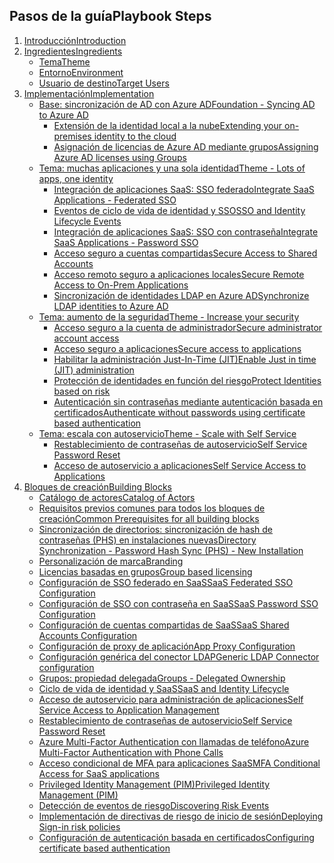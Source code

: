 ## <a name="playbook-steps"></a><span data-ttu-id="5f985-101">Pasos de la guía</span><span class="sxs-lookup"><span data-stu-id="5f985-101">Playbook Steps</span></span>
1. [<span data-ttu-id="5f985-102">Introducción</span><span class="sxs-lookup"><span data-stu-id="5f985-102">Introduction</span></span>](../articles/active-directory/active-directory-playbook-intro.md)
2. [<span data-ttu-id="5f985-103">Ingredientes</span><span class="sxs-lookup"><span data-stu-id="5f985-103">Ingredients</span></span>](../articles/active-directory/active-directory-playbook-ingredients.md)
    * [<span data-ttu-id="5f985-104">Tema</span><span class="sxs-lookup"><span data-stu-id="5f985-104">Theme</span></span>](../articles/active-directory/active-directory-playbook-ingredients.md)
    * [<span data-ttu-id="5f985-105">Entorno</span><span class="sxs-lookup"><span data-stu-id="5f985-105">Environment</span></span>](../articles/active-directory/active-directory-playbook-ingredients.md#theme)
    * [<span data-ttu-id="5f985-106">Usuario de destino</span><span class="sxs-lookup"><span data-stu-id="5f985-106">Target Users</span></span>](../articles/active-directory/active-directory-playbook-ingredients.md#environment)
3. [<span data-ttu-id="5f985-107">Implementación</span><span class="sxs-lookup"><span data-stu-id="5f985-107">Implementation</span></span>](../articles/active-directory/active-directory-playbook-implementation.md)
   * [<span data-ttu-id="5f985-108">Base: sincronización de AD con Azure AD</span><span class="sxs-lookup"><span data-stu-id="5f985-108">Foundation - Syncing AD to Azure AD</span></span>](../articles/active-directory/active-directory-playbook-implementation.md#foundation---syncing-ad-to-azure-ad)
     * [<span data-ttu-id="5f985-109">Extensión de la identidad local a la nube</span><span class="sxs-lookup"><span data-stu-id="5f985-109">Extending your on-premises identity to the cloud</span></span>](../articles/active-directory/active-directory-playbook-implementation.md#extending-your-on-premises-identity-to-the-cloud)  
     * [<span data-ttu-id="5f985-110">Asignación de licencias de Azure AD mediante grupos</span><span class="sxs-lookup"><span data-stu-id="5f985-110">Assigning Azure AD licenses using Groups</span></span>](../articles/active-directory/active-directory-playbook-implementation.md#assigning-azure-ad-licenses-using-groups)
   * [<span data-ttu-id="5f985-111">Tema: muchas aplicaciones y una sola identidad</span><span class="sxs-lookup"><span data-stu-id="5f985-111">Theme - Lots of apps, one identity</span></span>](../articles/active-directory/active-directory-playbook-implementation.md#theme---lots-of-apps-one-identity)
     * [<span data-ttu-id="5f985-112">Integración de aplicaciones SaaS: SSO federado</span><span class="sxs-lookup"><span data-stu-id="5f985-112">Integrate SaaS Applications - Federated SSO</span></span>](../articles/active-directory/active-directory-playbook-implementation.md#integrate-saas-applications---federated-sso)
     * [<span data-ttu-id="5f985-113">Eventos de ciclo de vida de identidad y SSO</span><span class="sxs-lookup"><span data-stu-id="5f985-113">SSO and Identity Lifecycle Events</span></span>](../articles/active-directory/active-directory-playbook-implementation.md#sso-and-identity-lifecycle-events)
     * [<span data-ttu-id="5f985-114">Integración de aplicaciones SaaS: SSO con contraseña</span><span class="sxs-lookup"><span data-stu-id="5f985-114">Integrate SaaS Applications - Password SSO</span></span>](../articles/active-directory/active-directory-playbook-implementation.md#integrate-saas-applications---password-sso)
     * [<span data-ttu-id="5f985-115">Acceso seguro a cuentas compartidas</span><span class="sxs-lookup"><span data-stu-id="5f985-115">Secure Access to Shared Accounts</span></span>](../articles/active-directory/active-directory-playbook-implementation.md#secure-access-to-shared-accounts)
     * [<span data-ttu-id="5f985-116">Acceso remoto seguro a aplicaciones locales</span><span class="sxs-lookup"><span data-stu-id="5f985-116">Secure Remote Access to On-Prem Applications</span></span>](../articles/active-directory/active-directory-playbook-implementation.md#secure-remote-access-to-on-premises-applications)
     * [<span data-ttu-id="5f985-117">Sincronización de identidades LDAP en Azure AD</span><span class="sxs-lookup"><span data-stu-id="5f985-117">Synchronize LDAP identities to Azure AD</span></span>](../articles/active-directory/active-directory-playbook-implementation.md#synchronize-ldap-identities-to-azure-ad)
   * [<span data-ttu-id="5f985-118">Tema: aumento de la seguridad</span><span class="sxs-lookup"><span data-stu-id="5f985-118">Theme - Increase your security</span></span>](../articles/active-directory/active-directory-playbook-implementation.md#theme---increase-your-security)
     * [<span data-ttu-id="5f985-119">Acceso seguro a la cuenta de administrador</span><span class="sxs-lookup"><span data-stu-id="5f985-119">Secure administrator account access</span></span>](../articles/active-directory/active-directory-playbook-implementation.md#secure-administrator-account-access)
     * [<span data-ttu-id="5f985-120">Acceso seguro a aplicaciones</span><span class="sxs-lookup"><span data-stu-id="5f985-120">Secure access to applications</span></span>](../articles/active-directory/active-directory-playbook-implementation.md#secure-access-to-applications)
     * [<span data-ttu-id="5f985-121">Habilitar la administración Just-In-Time (JIT)</span><span class="sxs-lookup"><span data-stu-id="5f985-121">Enable Just in time (JIT) administration</span></span>](../articles/active-directory/active-directory-playbook-implementation.md#enable-just-in-time-jit-administration)
     * [<span data-ttu-id="5f985-122">Protección de identidades en función del riesgo</span><span class="sxs-lookup"><span data-stu-id="5f985-122">Protect Identities based on risk</span></span>](../articles/active-directory/active-directory-playbook-implementation.md#protect-identities-based-on-risk)
     * [<span data-ttu-id="5f985-123">Autenticación sin contraseñas mediante autenticación basada en certificados</span><span class="sxs-lookup"><span data-stu-id="5f985-123">Authenticate without passwords using certificate based authentication</span></span>](../articles/active-directory/active-directory-playbook-implementation.md#authenticate-without-passwords-using-certificate-based-authentication)
   * [<span data-ttu-id="5f985-124">Tema: escala con autoservicio</span><span class="sxs-lookup"><span data-stu-id="5f985-124">Theme - Scale with Self Service</span></span>](../articles/active-directory/active-directory-playbook-implementation.md#theme---scale-with-self-service)
     * [<span data-ttu-id="5f985-125">Restablecimiento de contraseñas de autoservicio</span><span class="sxs-lookup"><span data-stu-id="5f985-125">Self Service Password Reset</span></span>](../articles/active-directory/active-directory-playbook-implementation.md#self-service-password-reset)
     * [<span data-ttu-id="5f985-126">Acceso de autoservicio a aplicaciones</span><span class="sxs-lookup"><span data-stu-id="5f985-126">Self Service Access to Applications</span></span>](../articles/active-directory/active-directory-playbook-implementation.md#self-service-access-to-applications)
4. [<span data-ttu-id="5f985-127">Bloques de creación</span><span class="sxs-lookup"><span data-stu-id="5f985-127">Building Blocks</span></span>](../articles/active-directory/active-directory-playbook-building-blocks.md)
   * [<span data-ttu-id="5f985-128">Catálogo de actores</span><span class="sxs-lookup"><span data-stu-id="5f985-128">Catalog of Actors</span></span>](../articles/active-directory/active-directory-playbook-building-blocks.md)
   * [<span data-ttu-id="5f985-129">Requisitos previos comunes para todos los bloques de creación</span><span class="sxs-lookup"><span data-stu-id="5f985-129">Common Prerequisites for all building blocks</span></span>](../articles/active-directory/active-directory-playbook-building-blocks.md#common-prerequisites-for-all-building-blocks)
   * [<span data-ttu-id="5f985-130">Sincronización de directorios: sincronización de hash de contraseñas (PHS) en instalaciones nuevas</span><span class="sxs-lookup"><span data-stu-id="5f985-130">Directory Synchronization - Password Hash Sync (PHS) - New Installation</span></span>](../articles/active-directory/active-directory-playbook-building-blocks.md#directory-synchronization---password-hash-sync-phs---new-installation)
   * [<span data-ttu-id="5f985-131">Personalización de marca</span><span class="sxs-lookup"><span data-stu-id="5f985-131">Branding</span></span>](../articles/active-directory/active-directory-playbook-building-blocks.md#branding)
   * [<span data-ttu-id="5f985-132">Licencias basadas en grupos</span><span class="sxs-lookup"><span data-stu-id="5f985-132">Group based licensing</span></span>](../articles/active-directory/active-directory-playbook-building-blocks.md#group-based-licensing)
   * [<span data-ttu-id="5f985-133">Configuración de SSO federado en SaaS</span><span class="sxs-lookup"><span data-stu-id="5f985-133">SaaS Federated SSO Configuration</span></span>](../articles/active-directory/active-directory-playbook-building-blocks.md#saas-federated-sso-configuration)
   * [<span data-ttu-id="5f985-134">Configuración de SSO con contraseña en SaaS</span><span class="sxs-lookup"><span data-stu-id="5f985-134">SaaS Password SSO Configuration</span></span>](../articles/active-directory/active-directory-playbook-building-blocks.md#saas-password-sso-configuration)
   * [<span data-ttu-id="5f985-135">Configuración de cuentas compartidas de SaaS</span><span class="sxs-lookup"><span data-stu-id="5f985-135">SaaS Shared Accounts Configuration</span></span>](../articles/active-directory/active-directory-playbook-building-blocks.md#saas-shared-accounts-configuration)
   * [<span data-ttu-id="5f985-136">Configuración de proxy de aplicación</span><span class="sxs-lookup"><span data-stu-id="5f985-136">App Proxy Configuration</span></span>](../articles/active-directory/active-directory-playbook-building-blocks.md#app-proxy-configuration)
   * [<span data-ttu-id="5f985-137">Configuración genérica del conector LDAP</span><span class="sxs-lookup"><span data-stu-id="5f985-137">Generic LDAP Connector configuration</span></span>](../articles/active-directory/active-directory-playbook-building-blocks.md#generic-ldap-connector-configuration)
   * [<span data-ttu-id="5f985-138">Grupos: propiedad delegada</span><span class="sxs-lookup"><span data-stu-id="5f985-138">Groups - Delegated Ownership</span></span>](../articles/active-directory/active-directory-playbook-building-blocks.md#groups---delegated-ownership)
   * [<span data-ttu-id="5f985-139">Ciclo de vida de identidad y SaaS</span><span class="sxs-lookup"><span data-stu-id="5f985-139">SaaS and Identity Lifecycle</span></span>](../articles/active-directory/active-directory-playbook-building-blocks.md#saas-and-identity-lifecycle)
   * [<span data-ttu-id="5f985-140">Acceso de autoservicio para administración de aplicaciones</span><span class="sxs-lookup"><span data-stu-id="5f985-140">Self Service Access to Application Management</span></span>](../articles/active-directory/active-directory-playbook-building-blocks.md#self-service-access-to-application-management)
   * [<span data-ttu-id="5f985-141">Restablecimiento de contraseñas de autoservicio</span><span class="sxs-lookup"><span data-stu-id="5f985-141">Self Service Password Reset</span></span>](../articles/active-directory/active-directory-playbook-building-blocks.md#self-service-password-reset)
   * [<span data-ttu-id="5f985-142">Azure Multi-Factor Authentication con llamadas de teléfono</span><span class="sxs-lookup"><span data-stu-id="5f985-142">Azure Multi-Factor Authentication with Phone Calls</span></span>](../articles/active-directory/active-directory-playbook-building-blocks.md#azure-multi-factor-authentication-with-phone-calls)
   * [<span data-ttu-id="5f985-143">Acceso condicional de MFA para aplicaciones SaaS</span><span class="sxs-lookup"><span data-stu-id="5f985-143">MFA Conditional Access for SaaS applications</span></span>](../articles/active-directory/active-directory-playbook-building-blocks.md#mfa-conditional-access-for-saas-applications)
   * [<span data-ttu-id="5f985-144">Privileged Identity Management (PIM)</span><span class="sxs-lookup"><span data-stu-id="5f985-144">Privileged Identity Management (PIM)</span></span>](../articles/active-directory/active-directory-playbook-building-blocks.md#privileged-identity-management-pim)
   * [<span data-ttu-id="5f985-145">Detección de eventos de riesgo</span><span class="sxs-lookup"><span data-stu-id="5f985-145">Discovering Risk Events</span></span>](../articles/active-directory/active-directory-playbook-building-blocks.md#discovering-risk-events)
   * [<span data-ttu-id="5f985-146">Implementación de directivas de riesgo de inicio de sesión</span><span class="sxs-lookup"><span data-stu-id="5f985-146">Deploying Sign-in risk policies</span></span>](../articles/active-directory/active-directory-playbook-building-blocks.md#deploying-sign-in-risk-policies)
   * [<span data-ttu-id="5f985-147">Configuración de autenticación basada en certificados</span><span class="sxs-lookup"><span data-stu-id="5f985-147">Configuring certificate based authentication</span></span>](../articles/active-directory/active-directory-playbook-building-blocks.md#configuring-certificate-based-authentication)

